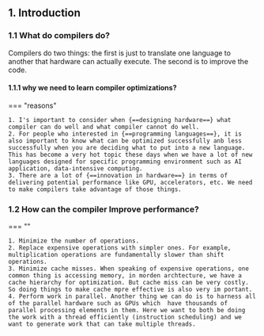 ## 1. Introduction  


### 1.1 What do compilers do?

Compilers do two things: the first is just to translate one language to another that hardware can actually execute. The second is to improve the code.

#### 1.1.1 why we need to learn compiler optimizations?

=== "reasons"

    1. I's important to consider when {==designing hardware==} what compiler can do well and what compiler cannot do well.
    2. For people who interested in {==programming languages==}, it is also important to know what can be optimized successfully anb less successfully when you are deciding what to put into a new language. This has become a very hot topic these days when we have a lot of new languages designed for specific programming environment such as AI application, data-intensive computing. 
    3. There are a lot of {==innovation in hardware==} in terms of delivering potential performance like GPU, accelerators, etc. We need to make compilers take advantage of those things.


### 1.2 How can the compiler Improve performance? 
=== ""

    1. Minimize the number of operations.
    2. Replace expensive operations with simpler ones. For example, multiplication operations are fundamentally slower than shift operations. 
    3. Minimize cache misses. When speaking of expensive operations, one common thing is accessing memory, in morden archtecture, we have a cache hierarchy for optimization. But cache miss can be very costly. So doing things to make cache mpre effective is also very im portant.
    4. Perform work in parallel. Another thing we can do is to harness all of the parallel hardware such as GPUs which  have thousands of parallel processing elements in them. Here we want to both be doing the work with a thread efficiently (instruction scheduling) and we want to generate work that can take multiple threads. 




